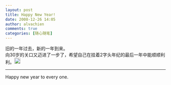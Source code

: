 ```yaml
---
layout: post
title: Happy New Year!
date: 2008-12-26 14:05
author: alvachien
comments: true
categories: [随心随笔]
---
```

<div>旧的一年过去，新的一年到来。</div>
<div> </div>
<div>向30岁的关口又迈进了一步了，希望自己在挂着2字头年纪的最后一年中能顺顺利利。<img title="Smile" src="http://shared.live.com/csi!Rvmz5kFbfVkDrhMJKg/emoticons/smile_regular.gif" alt="Smile" width="19" height="19" /></div>
<div><hr /></div>
<div>Happy new year to every one.</div>
